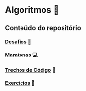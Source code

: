 # Algoritmos :balloon:

## Conteúdo do repositório

### [Desafios](desafios.md) :balloon:

### [Maratonas](maratonas.md) :computer:

### [Trechos de Código](snippets/readme.md) :hankey:

### [Exercícios](exercicios/LP1_2018.2/readme.md) :memo:


